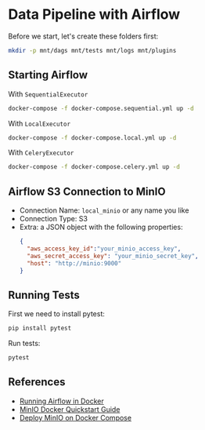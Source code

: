 # Data Pipeline with Airflow

Before we start, let's create these folders first:

```sh
mkdir -p mnt/dags mnt/tests mnt/logs mnt/plugins
```

## Starting Airflow

With `SequentialExecutor`

```sh
docker-compose -f docker-compose.sequential.yml up -d
```

With `LocalExecutor`

```sh
docker-compose -f docker-compose.local.yml up -d
```

With `CeleryExecutor`

```sh
docker-compose -f docker-compose.celery.yml up -d
```

## Airflow S3 Connection to MinIO

* Connection Name: `local_minio` or any name you like
* Connection Type: S3
* Extra: a JSON object with the following properties:
  ```json
  {
    "aws_access_key_id":"your_minio_access_key",
    "aws_secret_access_key": "your_minio_secret_key",
    "host": "http://minio:9000"
  }
  ```

## Running Tests

First we need to install pytest:
```sh
pip install pytest
```

Run tests:
```sh
pytest
```

## References

* [Running Airflow in Docker](https://airflow.apache.org/docs/apache-airflow/stable/start/docker.html)
* [MinIO Docker Quickstart Guide](https://docs.min.io/docs/minio-docker-quickstart-guide.html)
* [Deploy MinIO on Docker Compose](https://docs.min.io/docs/deploy-minio-on-docker-compose)
